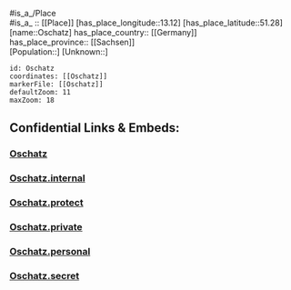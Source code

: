 ﻿---
location: [51.28,13.12] 
mapzoom: [7,12] 
mapmarker: city 
type: City
tags:
- geo/City


SpocWebEntityId: 33153
isDeleted: false
confidential: public

---
#is_a_/Place  
#is_a_ :: [[Place]] 
[has_place_longitude::13.12] 
[has_place_latitude::51.28] 
[name::Oschatz] 
has_place_country:: [[Germany]]  
has_place_province:: [[Sachsen]]  
[Population::] 
[Unknown::] 


```leaflet
id: Oschatz
coordinates: [[Oschatz]] 
markerFile: [[Oschatz]] 
defaultZoom: 11 
maxZoom: 18
```


## Confidential Links & Embeds: 

### [Oschatz](/_public/Earth/Continent/Europe/Europe~Central/Germany/Germany~East/Sachsen/counties~Sachsen/Nordsachsen/cities~Nordsachsen/Oschatz.md) 

### [Oschatz.internal](/_internal/Earth/Continent/Europe/Europe~Central/Germany/Germany~East/Sachsen/counties~Sachsen/Nordsachsen/cities~Nordsachsen/Oschatz.internal.md) 

### [Oschatz.protect](/_protect/Earth/Continent/Europe/Europe~Central/Germany/Germany~East/Sachsen/counties~Sachsen/Nordsachsen/cities~Nordsachsen/Oschatz.protect.md) 

### [Oschatz.private](/_private/Earth/Continent/Europe/Europe~Central/Germany/Germany~East/Sachsen/counties~Sachsen/Nordsachsen/cities~Nordsachsen/Oschatz.private.md) 

### [Oschatz.personal](/_personal/Earth/Continent/Europe/Europe~Central/Germany/Germany~East/Sachsen/counties~Sachsen/Nordsachsen/cities~Nordsachsen/Oschatz.personal.md) 

### [Oschatz.secret](/_secret/Earth/Continent/Europe/Europe~Central/Germany/Germany~East/Sachsen/counties~Sachsen/Nordsachsen/cities~Nordsachsen/Oschatz.secret.md) 
